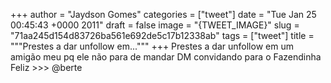 
+++
author = "Jaydson Gomes"
categories = ["tweet"]
date = "Tue Jan 25 00:45:43 +0000 2011"
draft = false
image = "{TWEET_IMAGE}"
slug = "71aa245d154d83726ba561e692de5c17b12338ab"
tags = ["tweet"]
title = """Prestes a dar unfollow em..."""
+++
Prestes a dar unfollow em um amigão meu pq ele não para de mandar DM convidando para o Fazendinha Feliz &gt;&gt;&gt; @berte
